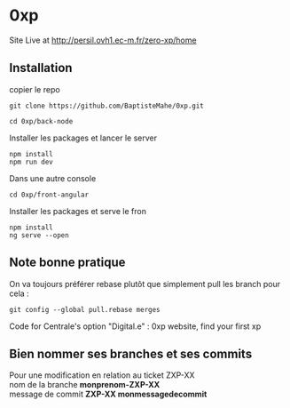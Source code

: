 # 0xp

Site Live at http://persil.ovh1.ec-m.fr/zero-xp/home

## Installation
copier le repo
~~~shell
git clone https://github.com/BaptisteMahe/0xp.git
~~~

~~~shell
cd 0xp/back-node
~~~
Installer les packages et lancer le server
~~~shell
npm install
npm run dev
~~~

Dans une autre console
~~~shell
cd 0xp/front-angular
~~~
Installer les packages et serve le fron
~~~shell
npm install
ng serve --open
~~~

## Note bonne pratique
On va toujours préférer rebase plutôt que simplement pull les branch pour cela :
~~~shell
git config --global pull.rebase merges
~~~
Code for Centrale's option "Digital.e" : 0xp website, find your first xp

## Bien nommer ses branches et ses commits

Pour une modification en relation au ticket ZXP-XX \
nom de la branche **monprenom-ZXP-XX** \
message de commit **ZXP-XX monmessagedecommit**
